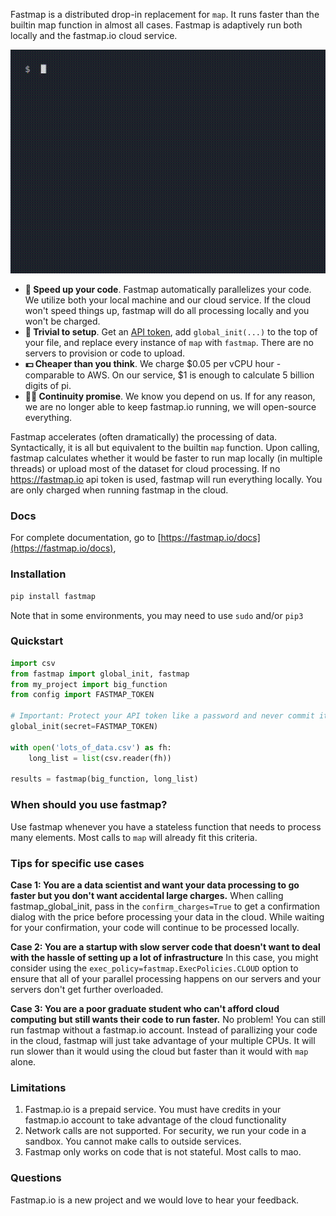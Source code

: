 Fastmap is a distributed drop-in replacement for `map`. It runs faster than the builtin map function in almost all cases. Fastmap is adaptively run both locally and the fastmap.io cloud service.

![Demo gif of fastmap. Text tutorial can be found below](assets/demo.gif)

- **🚀 Speed up your code**. Fastmap automatically parallelizes your code. We utilize both your local machine and our cloud service. If the cloud won't speed things up, fastmap will do all processing locally and you won't be charged.
- **🐣 Trivial to setup**. Get an [API token](https://fastmap.io/), add `global_init(...)` to the top of your file, and replace every instance of `map` with `fastmap`. There are no servers to provision or code to upload.
- **💵 Cheaper than you think**. We charge $0.05 per vCPU hour - comparable to AWS. On our service, $1 is enough to calculate 5 billion digits of pi.
- **🧟‍♂️ Continuity promise**. We know you depend on us. If for any reason, we are no longer able to keep fastmap.io running, we will open-source everything.

Fastmap accelerates (often dramatically) the processing of data. Syntactically, it is all but equivalent to the builtin `map` function. Upon calling, fastmap calculates whether it would be faster to run map locally (in multiple threads) or upload most of the dataset for cloud processing. If no https://fastmap.io api token is used, fastmap will run everything locally. You are only charged when running fastmap in the cloud. 

### Docs

For complete documentation, go to [https://fastmap.io/docs](https://fastmap.io/docs),


### Installation

```bash
pip install fastmap
```

Note that in some environments, you may need to use `sudo` and/or `pip3`

### Quickstart

```python
import csv
from fastmap import global_init, fastmap
from my_project import big_function
from config import FASTMAP_TOKEN  

# Important: Protect your API token like a password and never commit it to version control
global_init(secret=FASTMAP_TOKEN)

with open('lots_of_data.csv') as fh:
    long_list = list(csv.reader(fh))

results = fastmap(big_function, long_list)

```


### When should you use fastmap?

Use fastmap whenever you have a stateless function that needs to process many elements. Most calls to `map` will already fit this criteria. 


### Tips for specific use cases

**Case 1: You are a data scientist and want your data processing to go faster but you don't want accidental large charges.**
When calling fastmap_global_init, pass in the `confirm_charges=True` to get a confirmation dialog with the price before processing your data in the cloud. While waiting for your confirmation, your code will continue to be processed locally.

**Case 2: You are a startup with slow server code that doesn't want to deal with the hassle of setting up a lot of infrastructure**
In this case, you might consider using the `exec_policy=fastmap.ExecPolicies.CLOUD` option to ensure that all of your parallel processing happens on our servers and your servers don't get further overloaded.

**Case 3: You are a poor graduate student who can't afford cloud computing but still wants their code to run faster.**
No problem! You can still run fastmap without a fastmap.io account. Instead of parallizing your code in the cloud, fastmap will just take advantage of your multiple CPUs. It will run slower than it would using the cloud but faster than it would with `map` alone.


### Limitations

1. Fastmap.io is a prepaid service. You must have credits in your fastmap.io account to take advantage of the cloud functionality
2. Network calls are not supported. For security, we run your code in a sandbox. You cannot make calls to outside services.
3. Fastmap only works on code that is not stateful. Most calls to mao.


### Questions

Fastmap.io is a new project and we would love to hear your feedback. 
